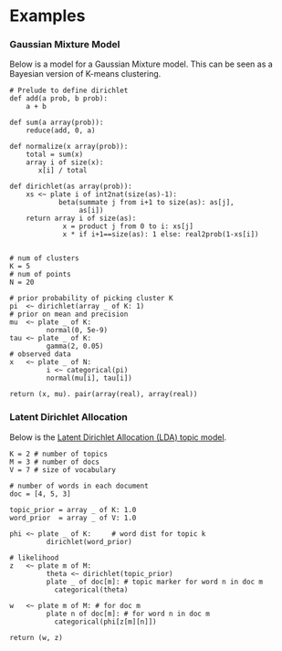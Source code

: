 # Examples

### Gaussian Mixture Model

Below is a model for a Gaussian Mixture model. This can be seen
as a Bayesian version of K-means clustering.

````nohighlight
# Prelude to define dirichlet
def add(a prob, b prob):
    a + b

def sum(a array(prob)):
    reduce(add, 0, a)

def normalize(x array(prob)):
    total = sum(x)
    array i of size(x):
       x[i] / total

def dirichlet(as array(prob)):
    xs <~ plate i of int2nat(size(as)-1):
            beta(summate j from i+1 to size(as): as[j],
                 as[i])
    return array i of size(as):
             x = product j from 0 to i: xs[j]
             x * if i+1==size(as): 1 else: real2prob(1-xs[i])


# num of clusters
K = 5
# num of points
N = 20

# prior probability of picking cluster K
pi  <~ dirichlet(array _ of K: 1)
# prior on mean and precision
mu  <~ plate _ of K:
         normal(0, 5e-9)
tau <~ plate _ of K:
         gamma(2, 0.05)
# observed data
x   <~ plate _ of N:
         i <~ categorical(pi)
         normal(mu[i], tau[i])

return (x, mu). pair(array(real), array(real))
````

### Latent Dirichlet Allocation

Below is the [Latent Dirichlet Allocation (LDA) topic model](http://www.jmlr.org/papers/volume3/blei03a/blei03a.pdf).

````nohighlight
K = 2 # number of topics
M = 3 # number of docs
V = 7 # size of vocabulary

# number of words in each document
doc = [4, 5, 3]

topic_prior = array _ of K: 1.0
word_prior  = array _ of V: 1.0

phi <~ plate _ of K:     # word dist for topic k
         dirichlet(word_prior)

# likelihood
z   <~ plate m of M:
         theta <~ dirichlet(topic_prior)
         plate _ of doc[m]: # topic marker for word n in doc m
           categorical(theta)

w   <~ plate m of M: # for doc m
         plate n of doc[m]: # for word n in doc m
           categorical(phi[z[m][n]])

return (w, z)
````
